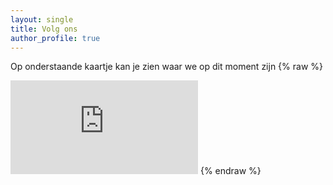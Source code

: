 ```yaml
---
layout: single
title: Volg ons
author_profile: true
---
```

Op onderstaande kaartje kan je zien waar we op dit moment zijn
{% raw %}
<iframe frameborder="no" border="0" marginwidth="0" marginheight="0" src="https://spotwalla.com/tripViewer.php?id=21ef85e6691a928587"></iframe>
{% endraw %}
